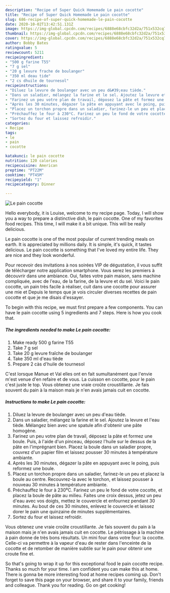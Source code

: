 ```yaml
---
description: "Recipe of Super Quick Homemade Le pain cocotte"
title: "Recipe of Super Quick Homemade Le pain cocotte"
slug: 686-recipe-of-super-quick-homemade-le-pain-cocotte
date: 2020-10-02T13:42:51.131Z
image: https://img-global.cpcdn.com/recipes/6888e68cbfc32d2a/751x532cq70/le-pain-cocotte-photo-principale-de-la-recette.jpg
thumbnail: https://img-global.cpcdn.com/recipes/6888e68cbfc32d2a/751x532cq70/le-pain-cocotte-photo-principale-de-la-recette.jpg
cover: https://img-global.cpcdn.com/recipes/6888e68cbfc32d2a/751x532cq70/le-pain-cocotte-photo-principale-de-la-recette.jpg
author: Bobby Bates
ratingvalue: 5
reviewcount: 5211
recipeingredient:
- "500 g farine T55"
- "7 g sel"
- "20 g levure frache de boulanger"
- "350 ml deau tide"
- "2 cs dhuile de tournesol"
recipeinstructions:
- "Diluez la levure de boulanger avec un peu d&#39;eau tiède."
- "Dans un saladier, mélangez la farine et le sel. Ajoutez la levure et l&#39;eau tiède. Mélangez bien avec une spatule afin d&#39;obtenir une pâte homogène."
- "Farinez un peu votre plan de travail, déposez la pâte et formez une boule. Puis, à l&#39;aide d&#39;un pinceau, déposez l&#39;huile sur le dessus de la pâte en l&#39;imprégnant bien. Placez la boule dans un saladier propre, couvrez d&#39;un papier film et laissez pousser 30 minutes à température ambiante."
- "Après les 30 minutes, dégazer la pâte en appuyant avec le poing, puis reformez une boule."
- "Placez un torchon propre dans un saladier, farinez-le un peu et placez la boule au centre. Recouvrez-la avec le torchon, et laissez pousser à nouveau 30 minutes à température ambiante."
- "Préchauffez le four à 230⁰C. Farinez un peu le fond de votre cocotte, et placez la boule de pâte au milieu. Faites une croix dessus, jetez un peu d&#39;eau avec vos doigts, mettez le couvercle et enfournez pendant 30 minutes. Au bout de ces 30 minutes, enlevez le couvercle et laissez dorer le pain une quinzaine de minutes supplémentaires."
- "Sortez du four et laissez refroidir."
categories:
- Recipe
tags:
- le
- pain
- cocotte

katakunci: le pain cocotte 
nutrition: 120 calories
recipecuisine: American
preptime: "PT22M"
cooktime: "PT45M"
recipeyield: "1"
recipecategory: Dinner

---
```



![Le pain cocotte](https://img-global.cpcdn.com/recipes/6888e68cbfc32d2a/751x532cq70/le-pain-cocotte-photo-principale-de-la-recette.jpg)

Hello everybody, it is Louise, welcome to my recipe page. Today, I will show you a way to prepare a distinctive dish, le pain cocotte. One of my favorites food recipes. This time, I will make it a bit unique. This will be really delicious.

Le pain cocotte is one of the most popular of current trending meals on earth. It is appreciated by millions daily. It is simple, it's quick, it tastes delicious. Le pain cocotte is something that I've loved my entire life. They are nice and they look wonderful.

Pour recevoir des invitations à nos soirées VIP de dégustation, il vous suffit de télécharger notre application smartphone. Vous serez les premiers à découvrir dans une ambiance. Oui, faites votre pain maison, sans machine compliquée, avec de l&#39;eau, de la farine, de la levure et du sel. Voici le pain cocotte, un pain très facile à réaliser, cuit dans une cocotte pour assurer une mie et Depuis le temps que je vois circuler diverses recettes de pain cocotte et que je me disais d&#39;essayer.


To begin with this recipe, we must first prepare a few components. You can have le pain cocotte using 5 ingredients and 7 steps. Here is how you cook that.

<!--inarticleads1-->

##### The ingredients needed to make Le pain cocotte:

1. Make ready 500 g farine T55
1. Take 7 g sel
1. Take 20 g levure fraîche de boulanger
1. Take 350 ml d&#39;eau tiède
1. Prepare 2 càs d&#39;huile de tournesol


C&#39;est lorsque Manue et Val elles ont en fait sumultanément que l&#39;envie m&#39;est venue d&#39;en refaire et de vous. La cuisson en cocotte, pour le pain c&#39;est juste le top. Vous obtenez une vraie croûte croustillante. Je fais souvent du pain à la maison mais je n&#39;en avais jamais cuit en cocotte. 

<!--inarticleads2-->

##### Instructions to make Le pain cocotte:

1. Diluez la levure de boulanger avec un peu d&#39;eau tiède.
1. Dans un saladier, mélangez la farine et le sel. Ajoutez la levure et l&#39;eau tiède. Mélangez bien avec une spatule afin d&#39;obtenir une pâte homogène.
1. Farinez un peu votre plan de travail, déposez la pâte et formez une boule. Puis, à l&#39;aide d&#39;un pinceau, déposez l&#39;huile sur le dessus de la pâte en l&#39;imprégnant bien. Placez la boule dans un saladier propre, couvrez d&#39;un papier film et laissez pousser 30 minutes à température ambiante.
1. Après les 30 minutes, dégazer la pâte en appuyant avec le poing, puis reformez une boule.
1. Placez un torchon propre dans un saladier, farinez-le un peu et placez la boule au centre. Recouvrez-la avec le torchon, et laissez pousser à nouveau 30 minutes à température ambiante.
1. Préchauffez le four à 230⁰C. Farinez un peu le fond de votre cocotte, et placez la boule de pâte au milieu. Faites une croix dessus, jetez un peu d&#39;eau avec vos doigts, mettez le couvercle et enfournez pendant 30 minutes. Au bout de ces 30 minutes, enlevez le couvercle et laissez dorer le pain une quinzaine de minutes supplémentaires.
1. Sortez du four et laissez refroidir.


Vous obtenez une vraie croûte croustillante. Je fais souvent du pain à la maison mais je n&#39;en avais jamais cuit en cocotte. Le pétrissage à la machine à pain donne de très bons résultats. Un mini four dans votre four: la cocotte. Celle-ci va permettre à la vapeur d&#39;eau de rester dans l&#39;enceinte de la cocotte et de retomber de manière subtile sur le pain pour obtenir une croute fine et. 

So that's going to wrap it up for this exceptional food le pain cocotte recipe. Thanks so much for your time. I am confident you can make this at home. There is gonna be more interesting food at home recipes coming up. Don't forget to save this page on your browser, and share it to your family, friends and colleague. Thank you for reading. Go on get cooking!
